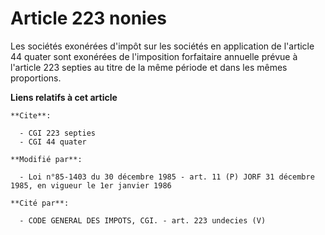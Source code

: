 # Article 223 nonies

Les sociétés exonérées d'impôt sur les sociétés en application de l'article 44 quater sont exonérées de l'imposition
forfaitaire annuelle prévue à l'article 223 septies au titre de la même période et dans les mêmes proportions.

**Liens relatifs à cet article**

	**Cite**:

	  - CGI 223 septies
	  - CGI 44 quater

	**Modifié par**:

	  - Loi n°85-1403 du 30 décembre 1985 - art. 11 (P) JORF 31 décembre 1985, en vigueur le 1er janvier 1986

	**Cité par**:

	  - CODE GENERAL DES IMPOTS, CGI. - art. 223 undecies (V)
